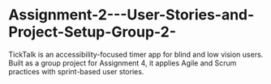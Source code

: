 # Assignment-2---User-Stories-and-Project-Setup-Group-2-
TickTalk is an accessibility-focused timer app for blind and low vision users. Built as a group project for Assignment 4, it applies Agile and Scrum practices with sprint-based user stories.
